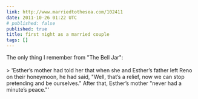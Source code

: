 ```yaml
---
link: http://www.marriedtothesea.com/102411
date: 2011-10-26 01:22 UTC
# published: false
published: true
title: first night as a married couple
tags: []
---
```


The only thing I remember from "The Bell Jar":<br><br>> 'Esther’s mother had told her that when she and Esther’s father left Reno on their honeymoon, he had said, "Well, that’s a relief, now we can stop pretending and be ourselves." After that, Esther’s mother "never had a minute’s peace."'
